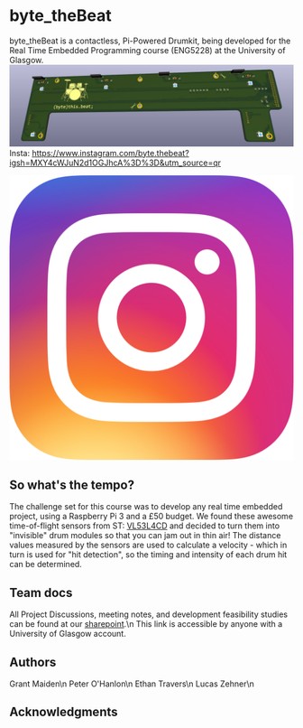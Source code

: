 # byte_theBeat

byte_theBeat is a contactless, Pi-Powered Drumkit, being developed for the Real Time Embedded Programming course (ENG5228) at the University of Glasgow.
<img src="./docs/ByteThisBeat.jpg" alt="Alt text" title="(byte)this.beat; PCB">
Insta: https://www.instagram.com/byte.thebeat?igsh=MXY4cWJuN2d1OGJhcA%3D%3D&utm_source=qr
<p align="center">
 <a href="https://www.instagram.com/byte.thebeat?igsh=MXY4cWJuN2d1OGJhcA%3D%3D&utm_source=qr" target="blank">
  <img src="./docs/Instagram_icon.png.webp"/>
 </a>

## So what's the tempo?

The challenge set for this course was to develop any real time embedded project, using a Raspberry Pi 3 and a £50 budget.
We found these awesome time-of-flight sensors from ST: [VL53L4CD]([https://twitter.com/dompizzie](https://www.st.com/en/imaging-and-photonics-solutions/vl53l4cd.html)) and decided to turn them into "invisible" drum modules so that you can jam out in thin air!
The distance values measured by the sensors are used to calculate a velocity - which in turn is used for "hit detection", so the timing and intensity of each drum hit can be determined.

## Team docs

All Project Discussions, meeting notes, and development feasibility studies can be found at our [sharepoint](https://gla.sharepoint.com/:o:/s/ENG5228RTEP/Er4JzmCRMUZCnUjhNUSQIA8BrX5IVSQI6c456dHyLfZf0w?e=HDqj4z).\n
This link is accessible by anyone with a University of Glasgow account.

## Authors

Grant Maiden\n
Peter O'Hanlon\n
Ethan Travers\n
Lucas Zehner\n

## Acknowledgments

